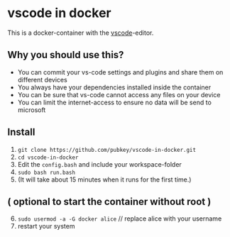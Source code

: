 # vscode in docker
This is a docker-container with the [vscode](https://code.visualstudio.com/)-editor.

## Why you should use this?

* You can commit your vs-code settings and plugins and share them on different devices
* You always have your dependencies installed inside the container
* You can be sure that vs-code cannot access any files on your device
* You can limit the internet-access to ensure no data will be send to microsoft

## Install
1. `git clone https://github.com/pubkey/vscode-in-docker.git`
2. `cd vscode-in-docker`
3. Edit the `config.bash` and include your workspace-folder
4. `sudo bash run.bash`
5. (It will take about 15 minutes when it runs for the first time.)

## ( optional to start the container without root )
6. `sudo usermod -a -G docker alice` // replace alice with your username
7. restart your system
